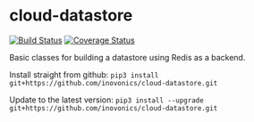 # cloud-datastore
[![Build Status](https://travis-ci.org/inovonics/cloud-datastore.svg?branch=master)](https://travis-ci.org/inovonics/cloud-datastore)
[![Coverage Status](https://coveralls.io/repos/github/inovonics/cloud-datastore/badge.svg?branch=master)](https://coveralls.io/github/inovonics/cloud-datastore?branch=master)

Basic classes for building a datastore using Redis as a backend.

Install straight from github: `pip3 install git+https://github.com/inovonics/cloud-datastore.git`

Update to the latest version: `pip3 install --upgrade git+https://github.com/inovonics/cloud-datastore.git`
